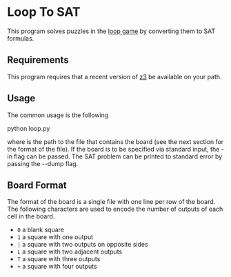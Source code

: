 Loop To SAT
===========

This program solves puzzles in the [loop game](https://play.google.com/store/apps/details?id=com.balysv.loop) by converting them to SAT formulas.


Requirements
------------

This program requires that a recent version of [z3](https://github.com/Z3Prover/z3) be available on your path.

Usage
-----

The common usage is the following

   python loop.py <file>

where <file> is the path to the file that contains the board (see the next
section for the format of the file). If the board is to be specified via
standard input, the -in flag can be passed. The SAT problem can be printed
to standard error by passing the --dump flag.

Board Format
------------

The format of the board is a single file with one line per row of the board.
The following characters are used to encode the number of outputs of each cell
in the board.

   - `0` a blank square
   - `1` a square with one output
   - `|` a square with two outputs on opposite sides
   - `L` a square with two adjacent outputs
   - `T` a square with three outputs
   - `+` a square with four outputs